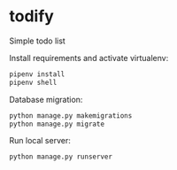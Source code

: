 # todify
Simple todo list

Install requirements and activate virtualenv:
```bash
pipenv install
pipenv shell
```
  
Database migration:
```bash
python manage.py makemigrations
python manage.py migrate 
``` 

Run local server:
```bash
python manage.py runserver
```
